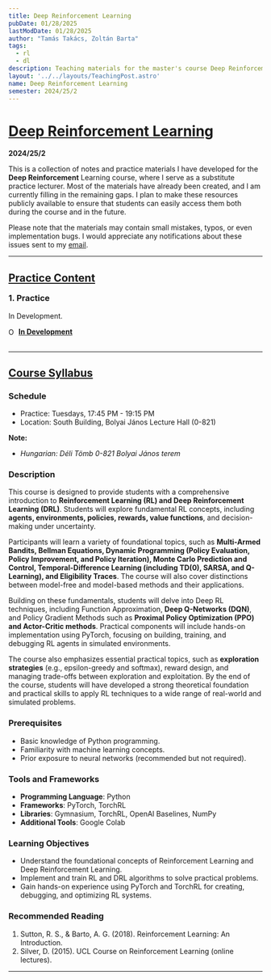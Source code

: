 ```yaml
---
title: Deep Reinforcement Learning
pubDate: 01/28/2025
lastModDate: 01/28/2025
author: "Tamás Takács, Zoltán Barta"
tags:
  - rl
  - dl
description: Teaching materials for the master's course Deep Reinforcement Learning (IPM-22fmiDRLEG), taught by myself, my PhD colleague Zoltán Barta and Dr. Balázs Nagy at Eötvös Loránd University.
layout: '../../layouts/TeachingPost.astro'
name: Deep Reinforcement Learning
semester: 2024/25/2
---
```


# <u>Deep Reinforcement Learning</u>

**2024/25/2**

This is a collection of notes and practice materials I have developed for the **Deep Reinforcement** Learning course, where I serve as a substitute practice lecturer. Most of the materials have already been created, and I am currently filling in the remaining gaps. I plan to make these resources publicly available to ensure that students can easily access them both during the course and in the future.

Please note that the materials may contain small mistakes, typos, or even implementation bugs. I would appreciate any notifications about these issues sent to my [email](mailto:tamastheactual%40inf.elte.hu?subject=Issues%20with%20course%20material%20DND).

<hr class="border-1 border-t border-tcotta dark:border-dark-tcotta my-0" />

## <u> Practice Content </u>


<div class="grid grid-cols-1 md:grid-cols-1 lg:grid-cols-1 gap-4">
  <div class="p-4 border rounded-lg shadow-md hover:shadow-lg bg-bgcolor dark:bg-dark-bgcolor dark:hover:shadow-lg">
    <h3 class="font-bold text-xl mb-1" style="margin-top: 0;">1. Practice</h3>
    <p class="text-textcolor text-sm mb-3 dark:text-dark-textcolor">In Development.</p>
    <div class="flex flex-wrap gap-3">
      <a href="" 
          target="_blank" 
          class="hover:text-tcotta hover:underline dark:hover:text-dark-tcotta rounded-lg border p-2 shadow hover:bg-navbg dark:hover:bg-dark-navbg" 
          style="display: inline-flex; align-items: center; margin-right: 5px;">
          <img src="/assets/teaching/drl24252/colab-color.png" alt="Open PowerPoint" style="width: 15px; height: auto; margin-right: 5px;" />
          <strong>In Development</strong>
      </a>
    </div>
  </div>
</div>
<br>
<hr class="border-1 border-t border-tcotta dark:border-dark-tcotta my-0" />

## <u> Course Syllabus </u>

### Schedule

- Practice: Tuesdays, 17:45 PM - 19:15 PM
- Location: South Building, Bolyai János Lecture Hall (0-821)

**Note:**
- *Hungarian: Déli Tömb 0-821 Bolyai János terem*

### Description


This course is designed to provide students with a comprehensive introduction to **Reinforcement Learning (RL) and Deep Reinforcement Learning (DRL)**. Students will explore fundamental RL concepts, including **agents, environments, policies, rewards, value functions**, and decision-making under uncertainty.

Participants will learn a variety of foundational topics, such as **Multi-Armed Bandits, Bellman Equations, Dynamic Programming (Policy Evaluation, Policy Improvement, and Policy Iteration), Monte Carlo Prediction and Control, Temporal-Difference Learning (including TD(0), SARSA, and Q-Learning), and Eligibility Traces**. The course will also cover distinctions between model-free and model-based methods and their applications.

Building on these fundamentals, students will delve into Deep RL techniques, including Function Approximation, **Deep Q-Networks (DQN)**, and Policy Gradient Methods such as **Proximal Policy Optimization (PPO) and Actor-Critic methods**. Practical components will include hands-on implementation using PyTorch, focusing on building, training, and debugging RL agents in simulated environments.

The course also emphasizes essential practical topics, such as **exploration strategies** (e.g., epsilon-greedy and softmax), reward design, and managing trade-offs between exploration and exploitation. By the end of the course, students will have developed a strong theoretical foundation and practical skills to apply RL techniques to a wide range of real-world and simulated problems.

### Prerequisites

- Basic knowledge of Python programming.
- Familiarity with machine learning concepts.
- Prior exposure to neural networks (recommended but not required).

### Tools and Frameworks
- **Programming Language**: Python
- **Frameworks**: PyTorch, TorchRL
- **Libraries**: Gymnasium, TorchRL, OpenAI Baselines, NumPy
- **Additional Tools**: Google Colab

### Learning Objectives

- Understand the foundational concepts of Reinforcement Learning and Deep Reinforcement Learning.
- Implement and train RL and DRL algorithms to solve practical problems.
- Gain hands-on experience using PyTorch and TorchRL for creating, debugging, and optimizing RL systems.

### Recommended Reading

1. Sutton, R. S., & Barto, A. G. (2018). Reinforcement Learning: An Introduction.
2. Silver, D. (2015). UCL Course on Reinforcement Learning (online lectures).

<hr class="border-1 border-t border-tcotta dark:border-dark-tcotta my-0" />